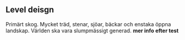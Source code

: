 
## Level deisgn

Primärt skog. Mycket träd, stenar, sjöar, bäckar och enstaka öppna landskap.
Världen ska vara slumpmässigt generad. **mer info efter test**
